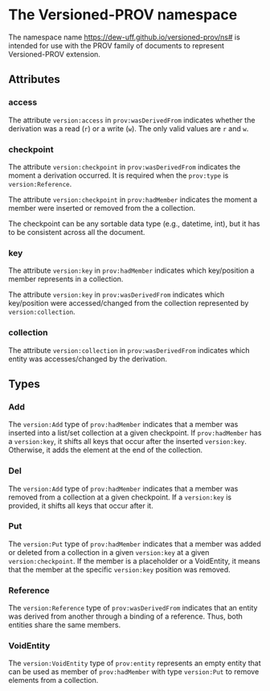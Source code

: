 # The Versioned-PROV namespace

The namespace name https://dew-uff.github.io/versioned-prov/ns# is intended for use with the PROV family of documents to represent Versioned-PROV extension.


## Attributes

### access

The attribute `version:access` in `prov:wasDerivedFrom` indicates whether the derivation was a read (`r`) or a write (`w`). The only valid values are `r` and `w`.

### checkpoint

The attribute `version:checkpoint` in `prov:wasDerivedFrom` indicates the moment a derivation occurred. It is required when the `prov:type` is `version:Reference`.

The attribute `version:checkpoint` in `prov:hadMember` indicates the moment a member were inserted or removed from the a collection.

The checkpoint can be any sortable data type (e.g., datetime, int), but it has to be consistent across all the document.

### key

The attribute `version:key` in `prov:hadMember` indicates which key/position a member represents in a collection.

The attribute `version:key` in `prov:wasDerivedFrom` indicates which key/position were accessed/changed from the collection represented by `version:collection`.

### collection

The attribute `version:collection` in `prov:wasDerivedFrom` indicates which entity was accesses/changed by the derivation.

## Types

### Add

The `version:Add` type of `prov:hadMember` indicates that a member was inserted into a list/set collection at a given checkpoint.
If `prov:hadMember` has a `version:key`, it shifts all keys that occur after the inserted `version:key`. Otherwise, it adds the element at the end of the collection.

### Del

The `version:Add` type of `prov:hadMember` indicates that a member was removed from a collection at a given checkpoint.
If a `version:key` is provided, it shifts all keys that occur after it.

### Put

The `version:Put` type of `prov:hadMember` indicates that a member was added or deleted from a collection in a given `version:key` at a given `version:checkpoint`. If the member is a placeholder or a VoidEntity, it means that the member at the specific `version:key` position was removed.

### Reference

The `version:Reference` type of `prov:wasDerivedFrom` indicates that an entity was derived from another through a binding of a reference. Thus, both entities share the same members.

### VoidEntity

The `version:VoidEntity` type of `prov:entity` represents an empty entity that can be used as member of `prov:hadMember` with type `version:Put` to remove elements from a collection.